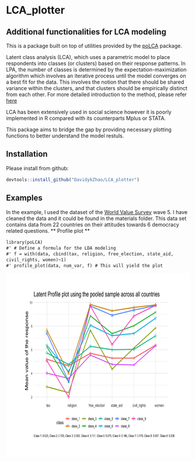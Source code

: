 # LCA_plotter
## Additional functionalities for LCA modeling

This is a package built on top of utilities provided by the [poLCA](https://cran.r-project.org/web/packages/poLCA/index.html) package. 


Latent class analysis (LCA), which uses a parametric model to place respondents into classes (or clusters) based on 
their response patterns. In LPA, the number of classes is determined by the expectation-maximization algorithm 
which involves an iterative process until the model converges on a best fit for the data. 
This involves the notion that there should be shared variance within the clusters, and that clusters should be 
empirically distinct from each other. For more detailed introduction to the method, please refer [here](https://stats.idre.ucla.edu/mplus/seminars/lca/)

LCA has been extensively used in social science however it is poorly implemented in R compared with its counterparts Mplus or STATA.

This package aims to bridge the gap by providing necessary plotting functions to better understand the model restuls.

## Installation

Please install from github:
``` r
devtools::install_github("DavidykZhao/LCA_plotter")
```

## Examples
In the example, I used the dataset of the [World Value Survey](http://www.worldvaluessurvey.org/wvs.jsp) wave 5. I have cleaned the data and it 
could be found in the materials folder. This data set contains data from 22 countries on their attitudes towards 6 democracy related questions.
** Profile plot **

```{r}
library(poLCA)
#' # Define a formula for the LDA modeling
#' f = with(data, cbind(tax, religion, free_election, state_aid, civil_rights, women)~1)
#' profile_plot(data, num_var, f) # This will yield the plot
```
<p align="center">
  <img src = "https://github.com/DavidykZhao/LCA_plotter/blob/master/materials/profile_plot_pooled.png" width="600" height="500"/>
</p>
